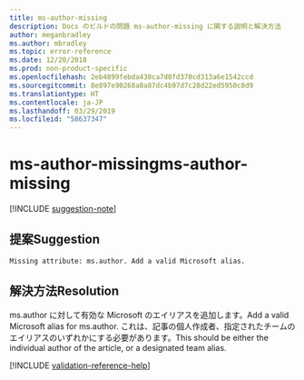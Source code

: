 ```yaml
---
title: ms-author-missing
description: Docs のビルドの問題 ms-author-missing に関する説明と解決方法
author: meganbradley
ms.author: mbradley
ms.topic: error-reference
ms.date: 12/20/2018
ms.prod: non-product-specific
ms.openlocfilehash: 2eb4899febda438ca7d0fd370cd313a6e1542ccd
ms.sourcegitcommit: 8e897e90268a8a87dc4b97d7c28d22ed5950c8d9
ms.translationtype: HT
ms.contentlocale: ja-JP
ms.lasthandoff: 03/29/2019
ms.locfileid: "58637347"
---
```

# <a name="ms-author-missing"></a><span data-ttu-id="c67f2-103">ms-author-missing</span><span class="sxs-lookup"><span data-stu-id="c67f2-103">ms-author-missing</span></span>

[!INCLUDE [suggestion-note](includes/suggestion-note.md)]

## <a name="suggestion"></a><span data-ttu-id="c67f2-104">提案</span><span class="sxs-lookup"><span data-stu-id="c67f2-104">Suggestion</span></span>

`Missing attribute: ms.author. Add a valid Microsoft alias.`

## <a name="resolution"></a><span data-ttu-id="c67f2-105">解決方法</span><span class="sxs-lookup"><span data-stu-id="c67f2-105">Resolution</span></span>

<span data-ttu-id="c67f2-106">ms.author に対して有効な Microsoft のエイリアスを追加します。</span><span class="sxs-lookup"><span data-stu-id="c67f2-106">Add a valid Microsoft alias for ms.author.</span></span> <span data-ttu-id="c67f2-107">これは、記事の個人作成者、指定されたチームのエイリアスのいずれかにする必要があります。</span><span class="sxs-lookup"><span data-stu-id="c67f2-107">This should be either the individual author of the article, or a designated team alias.</span></span>

<!--make sure to add this file to your includes folder and verify the path-->
[!INCLUDE [validation-reference-help](includes/validation-reference-help.md)]